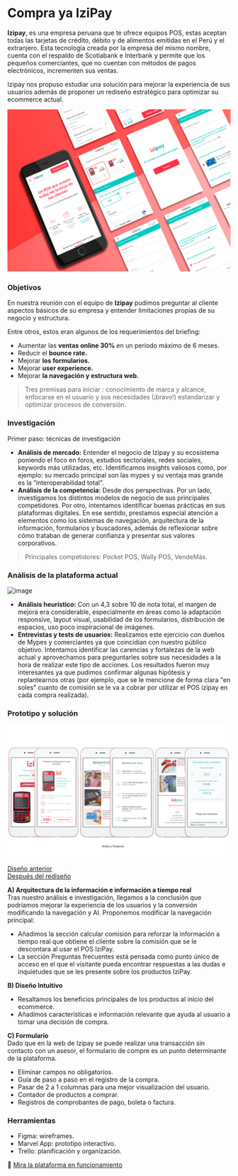 # Compra ya IziPay

**Izipay**, es una empresa peruana que te ofrece equipos POS, estas aceptan todas las tarjetas de crédito, débito y de alimentos emitidas en el Perú y el extranjero.
Esta tecnología creada por la empresa del mismo nombre, cuenta con el respaldo de Scotiabank e Interbank y permite que los pequeños comerciantes, que no cuentan con métodos de pagos electrónicos, incrementen sus ventas.

Izipay nos propuso estudiar una solución para mejorar la experiencia de sus usuarios además de proponer un rediseño estratégico para optimizar su ecommerce actual.

![image](https://raw.githubusercontent.com/alejandraHoces/Izipay/master/IZIPAY%20MOCKUP.png)

### Objetivos
En nuestra reunión con el equipo de **Izipay** pudimos preguntar al cliente aspectos básicos de su empresa y entender limitaciones propias de su negocio y estructura. 

Entre otros, estos eran algunos de los requerimientos del briefing:

- Aumentar las **ventas online 30%** en un periodo máximo de 6 meses.
- Reducir el **bounce rate.**
- Mejorar **los formularios.**
- Mejorar **user experience.**
- Mejorar **la navegación y estructura web.**

> Tres premisas para iniciar : conocimiento de marca y alcance, enfocarse en el usuario y sus necesidades (¡bravo!) estandarizar y optimizar procesos de conversión. 

### Investigación

Primer paso: técnicas de investigación

- **Análisis de mercado:** Entender el negocio de Izipay y su ecosistema poniendo el foco en foros, estudios sectoriales, redes sociales, keywords más utilizadas, etc. Identificamos insights valiosos como, por ejemplo: su mercado principal son las mypes y su ventaja mas grande es la “interoperabilidad total”.
- **Análisis de la competencia:** Desde dos perspectivas. Por un lado, investigamos los distintos modelos de negocio de sus principales competidores. Por otro, intentamos identificar buenas prácticas en sus plataformas digitales. En ese sentido, prestamos especial atención a elementos como los sistemas de navegación, arquitectura de la información, formularios y buscadores, además de reflexionar sobre cómo trataban de generar confianza y presentar sus valores corporativos.
> Principales competidores: Pocket POS, Wally POS, VendeMás.

### Análisis de la plataforma actual
![image](https://github.com/alejandraHoces/Izipay/blob/master/test.png?raw=true)
- **Análisis heurístico:** Con un 4,3 sobre 10 de nota total, el margen de mejora era considerable, especialmente en áreas como la adaptación responsive, layout visual, usabilidad de los formularios, distribución de espacios, uso poco inspiracional de imágenes.
- **Entrevistas y tests de usuarios:** Realizamos este ejercicio con dueños de Mypes y comerciantes ya que coincidían con nuestro público objetivo. Intentamos identificar las carencias y fortalezas de la web actual y aprovechamos para preguntarles sobre sus necesidades a la hora de realizar este tipo de acciones. Los resultados fueron muy interesantes ya que pudimos confirmar algunas hipótesis y replantearnos otras (por ejemplo, que se le mencione de forma clara "en soles" cuanto de comisión se le va a cobrar por utilizar el POS izipay en cada compra realizada).

### Prototipo y solución
![image](https://raw.githubusercontent.com/alejandraHoces/Izipay/master/izipay%20comparativo.png)  

[Diseño anterior](https://marvelapp.com/1i7h59hg)  
[Después del rediseño](https://marvelapp.com/aa7b7jb)  

**A) Arquitectura de la información e información a tiempo real**  
Tras nuestro análisis e investigación, llegamos a la conclusión que podríamos mejorar la experiencia de los usuarios y la conversión modificando la navegación y AI. 
Proponemos modificar la navegación principal:
- Añadimos la sección calcular comisión para reforzar la información a tiempo real que obtiene el cliente sobre la comisión que se le descontara al usar el POS IziPay.
- La sección Preguntas frecuentes está pensada como punto único de acceso en el que el visitante pueda encontrar respuestas a las dudas e inquietudes que se les presente sobre los productos IziPay.  

**B) Diseño Intuitivo** 
- Resaltamos los beneficios principales de los productos al inicio del ecommerce.
- Añadimos características e información relevante que ayuda al usuario a tomar una decisión de compra.  

**C) Formulario**  
Dado que en la web de Izipay se puede realizar una transacción sin contacto con un asesor, el formulario de compre es un punto determinante de la plataforma.
- Eliminar campos no obligatorios.
- Guía de paso a paso en el registro de la compra.
- Pasar de 2 a 1 columnas para una mejor visualización del usuario.
- Contador de productos a comprar.
- Registros de comprobantes de pago, boleta o factura.

### Herramientas
- Figma: wireframes.
- Marvel App: prototipo interactivo.
- Trello: planificación y organización.

📲 [Mira la plataforma en funcionamiento](https://compraya.izipay.pe/) 
